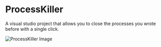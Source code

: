 # ProcessKiller
A visual studio project that allows you to close the processes you wrote before with a single click.

![ProcessKiller Image](https://i.hizliresim.com/Pksw34.png)
